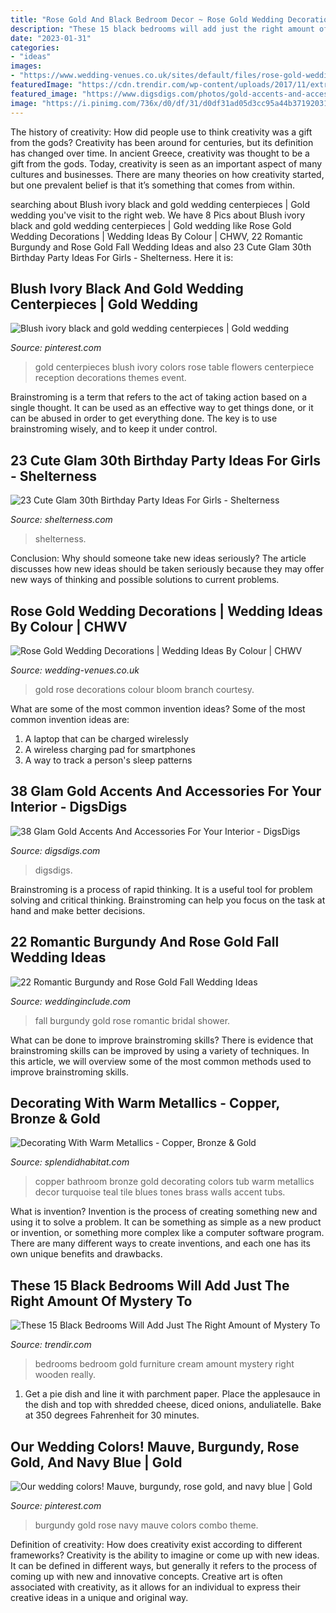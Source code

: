 ```yaml
---
title: "Rose Gold And Black Bedroom Decor ~ Rose Gold Wedding Decorations"
description: "These 15 black bedrooms will add just the right amount of mystery to"
date: "2023-01-31"
categories:
- "ideas"
images:
- "https://www.wedding-venues.co.uk/sites/default/files/rose-gold-wedding-decorations-BranchandBloom.jpg"
featuredImage: "https://cdn.trendir.com/wp-content/uploads/2017/11/extra-spacious-black-and-gold-bedroom.jpg"
featured_image: "https://www.digsdigs.com/photos/gold-accents-and-accessories-for-your-interior-21.jpg"
image: "https://i.pinimg.com/736x/d0/df/31/d0df31ad05d3cc95a44b37192031c2ba--tiffany-wedding-wedding-gold.jpg"
---
```



The history of creativity: How did people use to think creativity was a gift from the gods?
Creativity has been around for centuries, but its definition has changed over time. In ancient Greece, creativity was thought to be a gift from the gods. Today, creativity is seen as an important aspect of many cultures and businesses. There are many theories on how creativity started, but one prevalent belief is that it’s something that comes from within.

	

		
searching about Blush ivory black and gold wedding centerpieces | Gold wedding you've visit to the right web. We have 8 Pics about Blush ivory black and gold wedding centerpieces | Gold wedding like Rose Gold Wedding Decorations | Wedding Ideas By Colour | CHWV, 22 Romantic Burgundy and Rose Gold Fall Wedding Ideas and also 23 Cute Glam 30th Birthday Party Ideas For Girls - Shelterness. Here it is:
		
    
## Blush Ivory Black And Gold Wedding Centerpieces | Gold Wedding

<img loading=lazy src="https://i.pinimg.com/736x/d0/df/31/d0df31ad05d3cc95a44b37192031c2ba--tiffany-wedding-wedding-gold.jpg" onerror="this.onerror=null;this.src='https://tse1.mm.bing.net/th?id=OIP.V5DFT8Wq3RVqvXCvcyq9TQHaLI&amp;pid=15.1';" alt="Blush ivory black and gold wedding centerpieces | Gold wedding">

_Source: pinterest.com_

>gold centerpieces blush ivory colors rose table flowers centerpiece reception decorations themes event. 

	

Brainstroming is a term that refers to the act of taking action based on a single thought. It can be used as an effective way to get things done, or it can be abused in order to get everything done. The key is to use brainstroming wisely, and to keep it under control.

    
## 23 Cute Glam 30th Birthday Party Ideas For Girls - Shelterness

<img loading=lazy src="https://i.shelterness.com/2017/02/02-elegant-glam-black-and-gold-30th-birthday-party-with-white-florals.jpg" onerror="this.onerror=null;this.src='https://tse1.mm.bing.net/th?id=OIP.wKxKnzGlKGmc1ZgeaDmjbwHaLH&amp;pid=15.1';" alt="23 Cute Glam 30th Birthday Party Ideas For Girls - Shelterness">

_Source: shelterness.com_

>shelterness. 

	

Conclusion: Why should someone take new ideas seriously?
The article discusses how new ideas should be taken seriously because they may offer new ways of thinking and possible solutions to current problems.

    
## Rose Gold Wedding Decorations | Wedding Ideas By Colour | CHWV

<img loading=lazy src="https://www.wedding-venues.co.uk/sites/default/files/rose-gold-wedding-decorations-BranchandBloom.jpg" onerror="this.onerror=null;this.src='https://tse3.mm.bing.net/th?id=OIP.Qynjgm4Gwig4IC6CshAWVAHaLH&amp;pid=15.1';" alt="Rose Gold Wedding Decorations | Wedding Ideas By Colour | CHWV">

_Source: wedding-venues.co.uk_

>gold rose decorations colour bloom branch courtesy. 

	

What are some of the most common invention ideas?
Some of the most common invention ideas are: 
1. A laptop that can be charged wirelessly
2. A wireless charging pad for smartphones
3. A way to track a person's sleep patterns

    
## 38 Glam Gold Accents And Accessories For Your Interior - DigsDigs

<img loading=lazy src="https://www.digsdigs.com/photos/gold-accents-and-accessories-for-your-interior-21.jpg" onerror="this.onerror=null;this.src='https://tse4.mm.bing.net/th?id=OIP.We9RT9O-ixIiE-2rg9h7JAHaLL&amp;pid=15.1';" alt="38 Glam Gold Accents And Accessories For Your Interior - DigsDigs">

_Source: digsdigs.com_

>digsdigs. 

	

Brainstroming is a process of rapid thinking. It is a useful tool for problem solving and critical thinking. Brainstroming can help you focus on the task at hand and make better decisions.

    
## 22 Romantic Burgundy And Rose Gold Fall Wedding Ideas

<img loading=lazy src="http://www.weddinginclude.com/wp-content/uploads/2017/07/Deep-red-tones-will-add-a-romantic-touch-to-your-fall-wedding.jpg" onerror="this.onerror=null;this.src='https://tse2.mm.bing.net/th?id=OIP.rQuH1wZm-dWnOHpqKgvd8gHaLZ&amp;pid=15.1';" alt="22 Romantic Burgundy and Rose Gold Fall Wedding Ideas">

_Source: weddinginclude.com_

>fall burgundy gold rose romantic bridal shower. 

	

What can be done to improve brainstroming skills?
There is evidence that brainstroming skills can be improved by using a variety of techniques. In this article, we will overview some of the most common methods used to improve brainstroming skills.

    
## Decorating With Warm Metallics - Copper, Bronze &amp; Gold

<img loading=lazy src="http://www.splendidhabitat.com/wp-content/uploads/2015/01/Copper-tub-in-blue-bathroom-510x565.jpg" onerror="this.onerror=null;this.src='https://tse4.mm.bing.net/th?id=OIP.r6Y97cGv0EAxImOcSoJaiQHaIN&amp;pid=15.1';" alt="Decorating With Warm Metallics - Copper, Bronze &amp; Gold">

_Source: splendidhabitat.com_

>copper bathroom bronze gold decorating colors tub warm metallics decor turquoise teal tile blues tones brass walls accent tubs. 

	

What is invention?
Invention is the process of creating something new and using it to solve a problem. It can be something as simple as a new product or invention, or something more complex like a computer software program. There are many different ways to create inventions, and each one has its own unique benefits and drawbacks.

    
## These 15 Black Bedrooms Will Add Just The Right Amount Of Mystery To

<img loading=lazy src="https://cdn.trendir.com/wp-content/uploads/2017/11/extra-spacious-black-and-gold-bedroom.jpg" onerror="this.onerror=null;this.src='https://tse2.mm.bing.net/th?id=OIP.RzA76jlkXYpMbZ1kO6IN3QHaFj&amp;pid=15.1';" alt="These 15 Black Bedrooms Will Add Just The Right Amount of Mystery To">

_Source: trendir.com_

>bedrooms bedroom gold furniture cream amount mystery right wooden really. 

	

1. Get a pie dish and line it with parchment paper. Place the applesauce in the dish and top with shredded cheese, diced onions, anduliatelle. Bake at 350 degrees Fahrenheit for 30 minutes.

    
## Our Wedding Colors! Mauve, Burgundy, Rose Gold, And Navy Blue | Gold

<img loading=lazy src="https://i.pinimg.com/736x/4a/64/a2/4a64a26af1b632e8ed131141c5b043e6.jpg" onerror="this.onerror=null;this.src='https://tse3.mm.bing.net/th?id=OIP.YLmeyGr3LzFaKxfcK_etBgHaLH&amp;pid=15.1';" alt="Our wedding colors! Mauve, burgundy, rose gold, and navy blue | Gold">

_Source: pinterest.com_

>burgundy gold rose navy mauve colors combo theme. 

	

Definition of creativity: How does creativity exist according to different frameworks?
Creativity is the ability to imagine or come up with new ideas. It can be defined in different ways, but generally it refers to the process of coming up with new and innovative concepts. Creative art is often associated with creativity, as it allows for an individual to express their creative ideas in a unique and original way.

